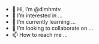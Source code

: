 - 👋 Hi, I’m @dlmhmtv
- 👀 I’m interested in ...
- 🌱 I’m currently learning ...
- 💞️ I’m looking to collaborate on ...
- 📫 How to reach me ...

<!---
dlmhmtv/dlmhmtv is a ✨ special ✨ repository because its `README.md` (this file) appears on your GitHub profile.
You can click the Preview link to take a look at your changes.аааа
АААэээээ Лагман
